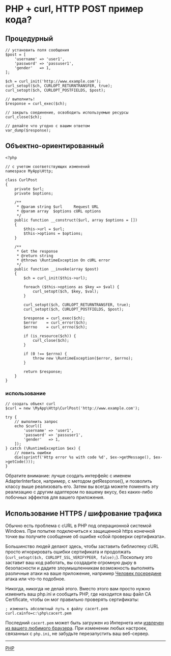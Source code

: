 # PHP + curl, HTTP POST пример кода?

## Процедурный

```
// установить поля сообщения
$post = [
    'username' => 'user1',
    'password' => 'passuser1',
    'gender'   => 1,
];

$ch = curl_init('http://www.example.com');
curl_setopt($ch, CURLOPT_RETURNTRANSFER, true);
curl_setopt($ch, CURLOPT_POSTFIELDS, $post);

// выполнить!
$response = curl_exec($ch);

// закрыть соединение, освободить используемые ресурсы
curl_close($ch);

// делайте что угодно с вашим ответом
var_dump($response);
```

## Объектно-ориентированный

```
<?php

// с учетом соответствующих изменений
namespace MyApp\Http;

class CurlPost
{
    private $url;
    private $options;

    /**
     * @param string $url     Request URL
     * @param array  $options cURL options
     */
    public function __construct($url, array $options = [])
    {
        $this->url = $url;
        $this->options = $options;
    }

    /**
     * Get the response
     * @return string
     * @throws \RuntimeException On cURL error
     */
    public function __invoke(array $post)
    {
        $ch = curl_init($this->url);

        foreach ($this->options as $key => $val) {
            curl_setopt($ch, $key, $val);
        }

        curl_setopt($ch, CURLOPT_RETURNTRANSFER, true);
        curl_setopt($ch, CURLOPT_POSTFIELDS, $post);

        $response = curl_exec($ch);
        $error    = curl_error($ch);
        $errno    = curl_errno($ch);

        if (is_resource($ch)) {
            curl_close($ch);
        }

        if (0 !== $errno) {
            throw new \RuntimeException($error, $errno);
        }

        return $response;
    }
}
```

### использование

```
// создать объект curl
$curl = new \MyApp\Http\CurlPost('http://www.example.com');

try {
    // выполнить запрос
    echo $curl([
        'username' => 'user1',
        'password' => 'passuser1',
        'gender'   => 1,
    ]);
} catch (\RuntimeException $ex) {
    // ловить ошибки
    die(sprintf('Http error %s with code %d', $ex->getMessage(), $ex->getCode()));
}
```

Обратите внимание: лучше создать интерфейс с именем AdapterInterface, например, с методом getResponse(), и позволить классу выше реализовать его. Затем вы всегда можете поменять эту реализацию с другим адаптером по вашему вкусу, без каких-либо побочных эффектов для вашего приложения.

## Использование HTTPS / шифрование трафика

Обычно есть проблема с cURL в PHP под операционной системой Windows. При попытке подключиться к защищенной https конечной точке вы получите сообщение об ошибке «сбой проверки сертификата».

Большинство людей делают здесь, чтобы заставить библиотеку cURL просто игнорировать ошибки сертификата и продолжать (`curl_setopt($ch, CURLOPT_SSL_VERIFYPEER, false);`). Поскольку это заставит ваш код работать, вы создадите огромную дыру в безопасности и дадите злоумышленникам возможность выполнять различные атаки на ваше приложение, например [Человек посередине](https://wikipedia.org/wiki/Man-in-the-middle_attack) атака или что-то подобное.

Никогда, никогда не делай этого. Вместо этого вам просто нужно изменить ваш php.ini и сообщить PHP, где находится ваш файл CA Certificate, чтобы он мог правильно проверять сертификаты:

```
; изменить абсолютный путь к файлу cacert.pem
curl.cainfo=c:\php\cacert.pem
```

Последний `cacert.pem` может быть загружен из Интернета или [извлечен из вашего любимого браузера](https://www.google.pl/search?q=how%20extract%20cacert.pem). При изменении любых настроек, связанных с `php.ini`, не забудьте перезапустить ваш веб-сервер.

**********
[PHP](/tags/PHP.md)
